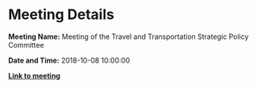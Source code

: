 # Meeting Details

**Meeting Name:** Meeting of the Travel and Transportation Strategic Policy Committee

**Date and Time:** 2018-10-08 10:00:00

**<a href="https://www.limerick.ie/council/whats-on/meeting-travel-and-transportation-strategic-policy-committee-0" target="_blank">Link to meeting</a>**

